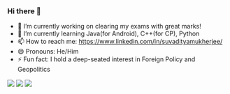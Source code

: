 ### Hi there 👋

<!--
**suvadityamuk/suvadityamuk** is a ✨ _special_ ✨ repository because its `README.md` (this file) appears on your GitHub profile.

<!--Here are some ideas to get you started:-->

- 🔭 I’m currently working on clearing my exams with great marks!
- 🌱 I’m currently learning Java(for Android), C++(for CP), Python
- 📫 How to reach me: https://www.linkedin.com/in/suvadityamukherjee/
- 😄 Pronouns: He/Him
- ⚡ Fun fact: I hold a deep-seated interest in Foreign Policy and Geopolitics
<!--- 👯 I’m looking to collaborate on ...
- 🤔 I’m looking for help with ...
- 💬 Ask me about ... -->
<img align="center" src="https://github-readme-stats.vercel.app/api?username=suvadityamuk&&show_icons=true&&theme=chartreuse-dark&&include_all_commits=true&&count_private=true" />
<img align="center" src="https://github-readme-stats.vercel.app/api/top-langs/?username=suvadityamuk&&show_icons=true&&theme=highcontrast" />
<img align="center" src="https://github-readme-stats.vercel.app/api/wakatime?username=suvadityamuk&&show_icons=true&&theme=vision-friendly-dark&&layout=compact" />


